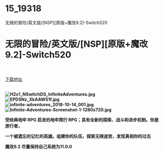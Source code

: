 # 15_19318
无限的冒险/英文版/[NSP][原版+魔改9.2]-Switch520
# 无限的冒险/英文版/[NSP][原版+魔改9.2]-Switch520
 <br/></br>
[下载地址](https://www.switch520.cc/article/19318 "下载地址")
<br/></br>

<p><strong><img title="H2x1_NSwitchDS_InfiniteAdventures.jpg" src="https://www.switch520.cc/muke_img/2021_06_28_767ea71f09903.jpg" alt="H2x1_NSwitchDS_InfiniteAdventures.jpg"></strong><br>
<strong><img title="EPDSNz_XkAAWS1f.jpg" src="https://www.switch520.cc/muke_img/2021_06_28_fdf588bd2d687.jpg" alt="EPDSNz_XkAAWS1f.jpg"></strong><br>
<strong><img title="infinite-adventures_2018-10-14_001.jpg" src="https://www.switch520.cc/muke_img/2021_06_28_922f9091f1e7e.jpg" alt="infinite-adventures_2018-10-14_001.jpg"></strong><br>
<strong><img title="Infinite-Adventures-Screenshot-1-1280x720.jpg" src="https://www.switch520.cc/muke_img/2021_06_28_484f3d8ca2e45.jpg" alt="Infinite-Adventures-Screenshot-1-1280x720.jpg"></strong></p>
<p><strong>受经典地牢 RPG 启发的地牢爬行 RPG；具有全新的探索、战斗和进步机制。你是旅行者，</strong></p>
<p><strong>一个被遗忘的记忆的英雄。组建你的队伍，探索无限迷宫，发现真相你的过去</strong></p>
<p><strong>魔改9.2 尽量保持自己系统为11.0.0</strong></p>

